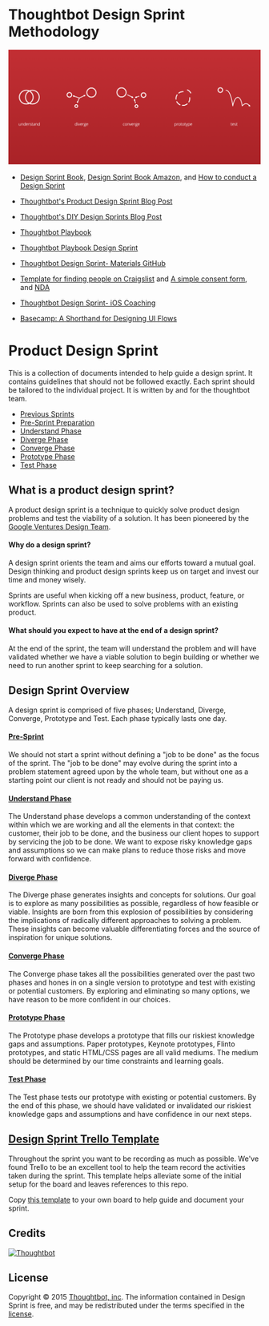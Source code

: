 # Thoughtbot Design Sprint Methodology

![](phases.png)

* [Design Sprint Book](http://www.designsprintbook.com), [Design Sprint Book Amazon](http://www.amazon.com/gp/product/1491923172/ref=olp_product_details?ie=UTF8&me=), and [How to conduct a Design Sprint](http://radar.oreilly.com/2015/05/how-to-conduct-a-design-sprint.html)

* [Thoughtbot's Product Design Sprint Blog Post](http://robots.thoughtbot.com/the-product-design-sprint)
* [Thoughtbot's DIY Design Sprints Blog Post](https://robots.thoughtbot.com/diy-design-sprints)
* [Thoughtbot Playbook](http://playbook.thoughtbot.com/#product-design-sprint)
* [Thoughtbot Playbook Design Sprint](http://playbook.thoughtbot.com/#product-design-sprint)
* [Thoughtbot Design Sprint- Materials GitHub](https://github.com/thoughtbot/design-sprint)
* [Template for finding people on Craigslist](https://gist.github.com/croaky/1a1ff3902b4321984b0b) and [A simple consent form](https://gist.github.com/croaky/bf97025689b019293f78), and [NDA](https://thoughtbot.com/documents/thoughtbot-mutual-nda.pdf)
* [Thoughtbot Design Sprint- iOS Coaching](https://robots.thoughtbot.com/ios-coaching-product-design-sprint)

* [Basecamp: A Shorthand for Designing UI Flows](https://signalvnoise.com/posts/1926-a-shorthand-for-designing-ui-flows)

# Product Design Sprint

This is a collection of documents intended to help guide a design sprint.
It contains guidelines that should not be followed exactly.
Each sprint should be tailored to the individual project.
It is written by and for the thoughtbot team.

* [Previous Sprints](thoughtbot/previous-sprints-template.md)
* [Pre-Sprint Preparation](0-pre-sprint.md)
* [Understand Phase](1-understand.md)
* [Diverge Phase](2-diverge.md)
* [Converge Phase](3-converge.md)
* [Prototype Phase](4-prototype.md)
* [Test Phase](5-test.md)

## What is a product design sprint?

A product design sprint is a technique to quickly solve product design problems and test the viability of a solution. It has been pioneered by the [Google Ventures Design Team](http://www.gv.com/sprint).

#### Why do a design sprint?

A design sprint orients the team and aims our efforts toward a mutual goal. Design thinking and product design sprints keep us on target and invest our time and money wisely.

Sprints are useful when kicking off a new business, product, feature, or workflow. Sprints can also be used to solve problems with an existing product.

#### What should you expect to have at the end of a design sprint?

At the end of the sprint, the team will understand the problem and will have validated whether we have a viable solution to begin building or whether we need to run another sprint to keep searching for a solution.

## Design Sprint Overview

A design sprint is comprised of five phases; Understand, Diverge, Converge, Prototype and Test. Each phase typically lasts one day.

#### [Pre-Sprint](0-pre-sprint.md)

We should not start a sprint without defining a "job to be done" as the focus of the sprint. The "job to be done" may evolve during the sprint into a problem statement agreed upon by the whole team, but without one as a starting point our client is not ready and should not be paying us.

#### [Understand Phase](1-understand.md)

The Understand phase develops a common understanding of the context within which we are working and all the elements in that context: the customer, their job to be done, and the business our client hopes to support by servicing the job to be done. We want to expose risky knowledge gaps and assumptions so we can make plans to reduce those risks and move forward with confidence.

#### [Diverge Phase](2-diverge.md)

The Diverge phase generates insights and concepts for solutions. Our goal is to explore as many possibilities as possible,
regardless of how feasible or viable. Insights are born from this explosion of possibilities by considering the implications of radically different approaches to solving a problem. These insights can become valuable differentiating forces and the source of inspiration for unique solutions.

#### [Converge Phase](3-converge.md)

The Converge phase takes all the possibilities generated over the past two phases and hones in on a single version to prototype and test with existing or potential customers. By exploring and eliminating so many options, we have reason to be more confident in our choices.

#### [Prototype Phase](4-prototype.md)

The Prototype phase develops a prototype that fills our riskiest knowledge gaps and assumptions. Paper prototypes, Keynote prototypes, Flinto prototypes, and static HTML/CSS pages are all valid mediums. The medium should be determined by our time constraints and learning goals.

#### [Test Phase](5-test.md)

The Test phase tests our prototype with existing or potential customers. By the end of this phase, we should have validated or invalidated our riskiest knowledge gaps and assumptions and have confidence in our next steps.

## [Design Sprint Trello Template](https://trello.com/b/lMmuSlkP/public-design-sprint-template)

Throughout the sprint you want to be recording as much as possible.  We've found Trello to be an excellent tool to help the team record the activities taken during the sprint. This template helps alleviate some of the initial setup for the board and leaves references to this repo.

Copy [this template](https://trello.com/b/lMmuSlkP/public-design-sprint-template) to your own board to help guide and document your sprint.

## Credits

[![Thoughtbot](http://images.thoughtbot.com/bourbon/thoughtbot-logo.svg)](http://thoughtbot.com)

## License

Copyright © 2015 [Thoughtbot, inc](http://thoughtbot.com). The information contained in Design Sprint is free, and may be redistributed under the terms specified in the [license](LICENSE.md).

